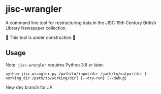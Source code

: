 # jisc-wrangler
A command line tool for restructuring data in the JISC 19th Century British Library Newspaper collection.

:construction: This tool is under construction :construction:

## Usage

Note: `jisc-wrangler` requires Python 3.8 or later.
```
python jisc_wrangler.py /path/to/input/dir /path/to/output/dir [--working_dir /path/to/working/dir] [--dry-run] [--debug]
```

New dev branch for JP.